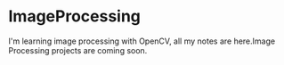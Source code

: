 # ImageProcessing
I'm learning image processing with OpenCV, all my notes are here.Image Processing projects are coming soon.
